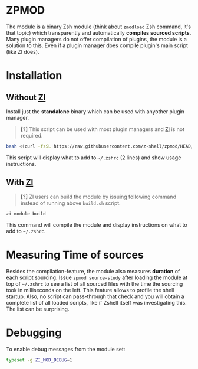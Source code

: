 # ZPMOD

The module is a binary Zsh module (think about `zmodload` Zsh command, it's that topic) which transparently and
automatically **compiles sourced scripts**. Many plugin managers do not offer compilation of plugins, the module is
a solution to this. Even if a plugin manager does compile plugin's main script (like ZI does).

# Installation

## Without [ZI](https://github.com/z-shell/zi)

Install just the **standalone** binary which can be used with anyother plugin manager.

> **[?]**
> This script can be used with most plugin managers and [ZI](https://github.com/z-shell/zi) is not required.

```bash
bash <(curl -fsSL https://raw.githubusercontent.com/z-shell/zpmod/HEAD/build.sh)
```

This script will display what to add to `~/.zshrc` (2 lines) and show usage instructions.

## With [ZI](https://github.com/z-shell/zi)

> **[?]**
> ZI users can build the module by issuing following command instead of running above `build.sh` script.

```shell
zi module build
```

This command will compile the module and display instructions on what to add to `~/.zshrc`.

# Measuring Time of sources

Besides the compilation-feature, the module also measures **duration** of each script sourcing.
Issue `zpmod source-study` after loading the module at top of `~/.zshrc` to see a list of all sourced files with the time the
sourcing took in milliseconds on the left.
This feature allows to profile the shell startup. Also, no script can pass-through that check and you will obtain a complete list of all loaded scripts,
like if Zshell itself was investigating this. The list can be surprising.

# Debugging

To enable debug messages from the module set:

```zsh
typeset -g ZI_MOD_DEBUG=1
```
